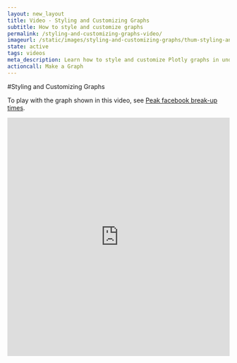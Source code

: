 ```yaml
---
layout: new_layout
title: Video - Styling and Customizing Graphs
subtitle: How to style and customize graphs
permalink: /styling-and-customizing-graphs-video/
imageurl: /static/images/styling-and-customizing-graphs/thum-styling-and-customizing-graphs.png
state: active
tags: videos
meta_description: Learn how to style and customize Plotly graphs in under a minute. Plotly is the easiest way to make and share graphs, online and for free.
actioncall: Make a Graph
---
```


#Styling and Customizing Graphs

To play with the graph shown in this video, see [Peak facebook break-up times](https://plot.ly/181/~Dreamshot/).

<iframe src="https://www.youtube.com/embed/tzYjTcAhYhc" width="100%" height="540" frameborder="0" webkitallowfullscreen mozallowfullscreen allowfullscreen></iframe>
